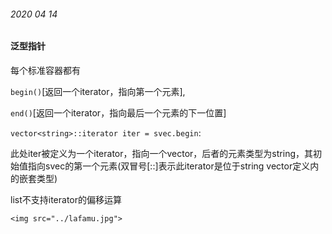 ###### 2020 04 14

#### 泛型指针

每个标准容器都有

`begin()`[返回一个iterator，指向第一个元素],

`end()`[返回一个iterator，指向最后一个元素的下一位置]

`vector<string>::iterator iter = svec.begin`:

此处iter被定义为一个iterator，指向一个vector，后者的元素类型为string，其初始值指向svec的第一个元素(双冒号[::]表示此iterator是位于string vector定义内的嵌套类型)

list不支持iterator的偏移运算

`<img src="../lafamu.jpg">`

